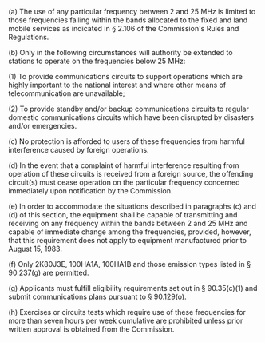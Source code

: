 (a) The use of any particular frequency between 2 and 25 MHz is limited to those frequencies falling within the bands allocated to the fixed and land mobile services as indicated in § 2.106 of the Commission's Rules and Regulations.

(b) Only in the following circumstances will authority be extended to stations to operate on the frequencies below 25 MHz:

(1) To provide communications circuits to support operations which are highly important to the national interest and where other means of telecommunication are unavailable;

(2) To provide standby and/or backup communications circuits to regular domestic communications circuits which have been disrupted by disasters and/or emergencies.
                          

(c) No protection is afforded to users of these frequencies from harmful interference caused by foreign operations.

(d) In the event that a complaint of harmful interference resulting from operation of these circuits is received from a foreign source, the offending circuit(s) must cease operation on the particular frequency concerned immediately upon notification by the Commission.

(e) In order to accommodate the situations described in paragraphs (c) and (d) of this section, the equipment shall be capable of transmitting and receiving on any frequency within the bands between 2 and 25 MHz and capable of immediate change among the frequencies, provided, however, that this requirement does not apply to equipment manufactured prior to August 15, 1983.

(f) Only 2K80J3E, 100HA1A, 100HA1B and those emission types listed in § 90.237(g) are permitted.

(g) Applicants must fulfill eligibility requirements set out in § 90.35(c)(1) and submit communications plans pursuant to § 90.129(o).

(h) Exercises or circuits tests which require use of these frequencies for more than seven hours per week cumulative are prohibited unless prior written approval is obtained from the Commission.

